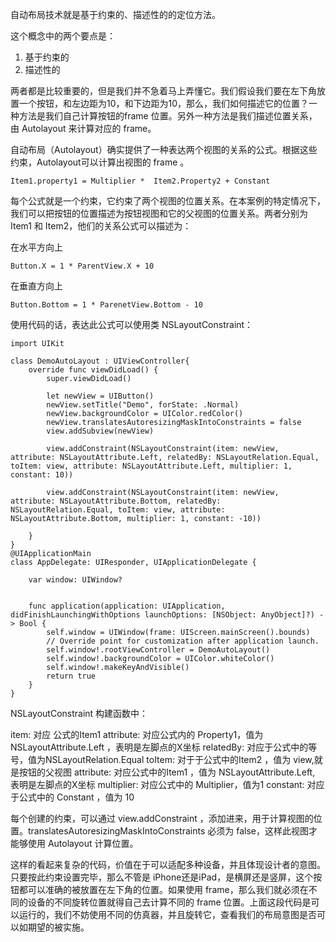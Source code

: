 自动布局技术就是基于约束的、描述性的的定位方法。

这个概念中的两个要点是：

1. 基于约束的
2. 描述性的

两者都是比较重要的，但是我们并不急着马上弄懂它。我们假设我们要在左下角放置一个按钮，和左边距为10，和下边距为10，那么，我们如何描述它的位置？一种方法是我们自己计算按钮的frame 位置。另外一种方法是我们描述位置关系，由 Autolayout 来计算对应的 frame。

自动布局（Autolayout）确实提供了一种表达两个视图的关系的公式。根据这些约束，Autolayout可以计算出视图的 frame 。

    Item1.property1 = Multiplier *  Item2.Property2 + Constant 

每个公式就是一个约束，它约束了两个视图的位置关系。在本案例的特定情况下，我们可以把按钮的位置描述为按钮视图和它的父视图的位置关系。两者分别为Item1 和 Item2，他们的关系公式可以描述为：

在水平方向上

    Button.X = 1 * ParentView.X + 10
    
在垂直方向上

    Button.Bottom = 1 * ParenetView.Bottom - 10

使用代码的话，表达此公式可以使用类 NSLayoutConstraint：

    import UIKit

    class DemoAutoLayout : UIViewController{
        override func viewDidLoad() {
            super.viewDidLoad()
            
            let newView = UIButton()
            newView.setTitle("Demo", forState: .Normal)
            newView.backgroundColor = UIColor.redColor()
            newView.translatesAutoresizingMaskIntoConstraints = false
            view.addSubview(newView)
            
            view.addConstraint(NSLayoutConstraint(item: newView, attribute: NSLayoutAttribute.Left, relatedBy: NSLayoutRelation.Equal, toItem: view, attribute: NSLayoutAttribute.Left, multiplier: 1, constant: 10))

            view.addConstraint(NSLayoutConstraint(item: newView, attribute: NSLayoutAttribute.Bottom, relatedBy: NSLayoutRelation.Equal, toItem: view, attribute: NSLayoutAttribute.Bottom, multiplier: 1, constant: -10))

        }
    }
    @UIApplicationMain
    class AppDelegate: UIResponder, UIApplicationDelegate {

        var window: UIWindow?


        func application(application: UIApplication, didFinishLaunchingWithOptions launchOptions: [NSObject: AnyObject]?) -> Bool {
            self.window = UIWindow(frame: UIScreen.mainScreen().bounds)
            // Override point for customization after application launch.
            self.window!.rootViewController = DemoAutoLayout()
            self.window!.backgroundColor = UIColor.whiteColor()
            self.window!.makeKeyAndVisible()
            return true
        }
    }

NSLayoutConstraint 构建函数中：

item: 对应 公式的Item1
attribute: 对应公式内的 Property1，值为 NSLayoutAttribute.Left ，表明是左脚点的X坐标
relatedBy: 对应于公式中的等号，值为NSLayoutRelation.Equal
toItem: 对于于公式中的Item2 ，值为 view,就是按钮的父视图
attribute: 对应公式中的Item1 ，值为 NSLayoutAttribute.Left, 表明是左脚点的X坐标
multiplier: 对应公式中的 Multiplier，值为1
constant: 对应于公式中的 Constant ，值为 10

每个创建的约束，可以通过 view.addConstraint ，添加进来，用于计算视图的位置。translatesAutoresizingMaskIntoConstraints 必须为 false，这样此视图才能够使用 Autolayout 计算位置。

这样的看起来复杂的代码，价值在于可以适配多种设备，并且体现设计者的意图。只要按此约束设置完毕，那么不管是 iPhone还是iPad，是横屏还是竖屏，这个按钮都可以准确的被放置在左下角的位置。如果使用 frame，那么我们就必须在不同的设备的不同旋转位置就得自己去计算不同的 frame 位置。上面这段代码是可以运行的，我们不妨使用不同的仿真器，并且旋转它，查看我们的布局意图是否可以如期望的被实施。



